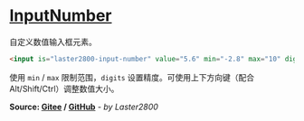 # [InputNumber](https://greasyfork.org/zh-CN/scripts/432807)

自定义数值输入框元素。

```html
<input is="laster2800-input-number" value="5.6" min="-2.8" max="10" digits="2">
```

使用 `min` / `max` 限制范围，`digits` 设置精度。可使用上下方向键（配合 Alt/Shift/Ctrl）调整数值大小。

**Source: [Gitee](https://gitee.com/liangjiancang/userscript/tree/master/lib/CustomElements/InputNumber) / [GitHub](https://github.com/liangjiancang/userscript/tree/master/lib/CustomElements/InputNumber)** - *by Laster2800*
